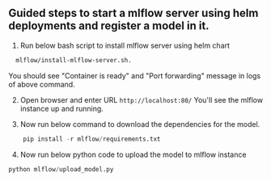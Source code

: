 ## Guided steps to start a mlflow server using helm deployments and register a model in it.


1. Run  below bash script to install mlflow server using helm chart
```bash 
  mlflow/install-mlflow-server.sh.
```
You should see "Container is ready" and "Port forwarding" message in logs of above command.

2. Open browser and enter URL `http://localhost:80/`
  You'll see the mlflow instance up and running.

3. Now run below command to download the dependencies for the model.
```python
    pip install -r mlflow/requirements.txt
```

4. Now run below python code to upload the model to mlflow instance
```python
python mlflow/upload_model.py
```
